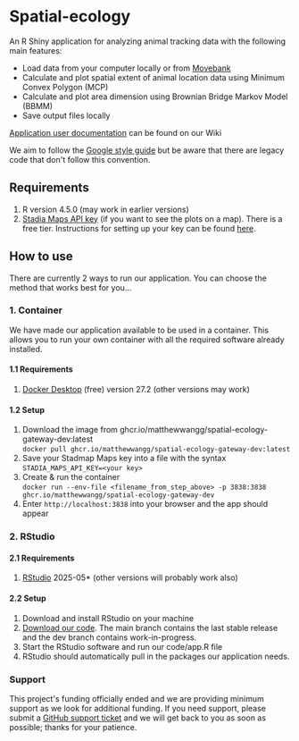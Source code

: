 # Spatial-ecology

An R Shiny application for analyzing animal tracking data with the following main features:
* Load data from your computer locally or from [Movebank](https://www.movebank.org/)
* Calculate and plot spatial extent of animal location data using Minimum Convex Polygon (MCP)
* Calculate and plot area dimension using Brownian Bridge Markov Model (BBMM)
* Save output files locally

[Application user documentation](https://github.com/sinkovit/Spatial-ecology/wiki/Space-Use-Estimator-Application-User-Guide) can be found on our Wiki

We aim to follow the [Google style guide](https://google.github.io/styleguide/Rguide.html) but be aware that there are legacy code that don't follow this convention. 

## Requirements
1. R version 4.5.0 (may work in earlier versions)
1. [Stadia Maps API key](https://stadiamaps.com) (if you want to see the plots on a map).  There is a free tier. Instructions for setting up your key can be found [here](https://docs.stadiamaps.com/authentication/#api-keys).

## How to use

There are currently 2 ways to run our application.  You can choose the method that works best for you...

### 1. Container

We have made our application available to be used in a container. This allows you to run your own container with all the required software already installed.

#### 1.1 Requirements

1. [Docker Desktop](https://www.docker.com/products/docker-desktop/) (free) version 27.2 (other versions may work)

#### 1.2 Setup

1. Download the image from ghcr.io/matthewwangg/spatial-ecology-gateway-dev:latest   
   `docker pull ghcr.io/matthewwangg/spatial-ecology-gateway-dev:latest`
1. Save your Stadmap Maps key into a file with the syntax `STADIA_MAPS_API_KEY=<your key>`
1. Create & run the container   
   `docker run --env-file <filename_from_step_above> -p 3838:3838 ghcr.io/matthewwangg/spatial-ecology-gateway-dev`
1. Enter `http://localhost:3838` into your browser and the app should appear

### 2. RStudio

#### 2.1 Requirements

1.  [RStudio](https://posit.co/products/open-source/rstudio/?sid=1) 2025-05* (other versions will probably work also)

#### 2.2 Setup

1. Download and install RStudio on your machine
2. [Download our code](https://github.com/sinkovit/Spatial-ecology).  The main branch contains the last stable release and the dev branch contains work-in-progress.
3. Start the RStudio software and run our code/app.R file
4. RStudio should automatically pull in the packages our application needs.

### Support
This project's funding officially ended and we are providing minimum support as we look for additional funding.  If you need support, please submit a [GitHub support ticket](https://github.com/sinkovit/Spatial-ecology/issues/new) and we will get back to you as soon as possible; thanks for your patience. 
